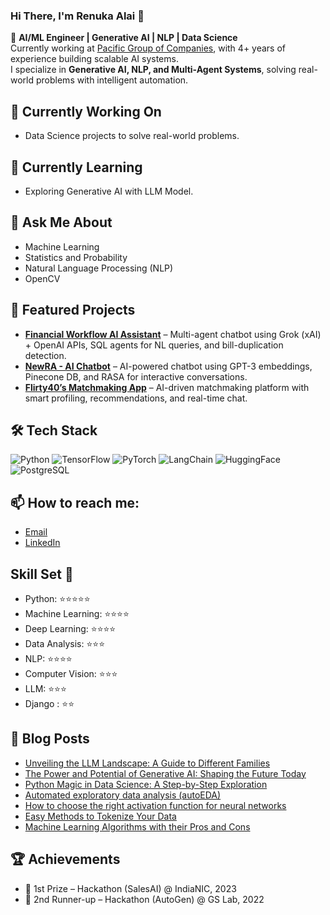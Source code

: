 ### Hi There, I'm Renuka Alai 👋  

🚀 **AI/ML Engineer | Generative AI | NLP | Data Science**  
Currently working at [Pacific Group of Companies](https://pacificgroupcompanies.com/), with 4+ years of experience building scalable AI systems.  
I specialize in **Generative AI, NLP, and Multi-Agent Systems**, solving real-world problems with intelligent automation.  


## 🔭 Currently Working On

- Data Science projects to solve real-world problems.

## 🌱 Currently Learning

- Exploring Generative AI with LLM Model.
  
## 💬 Ask Me About

- Machine Learning
- Statistics and Probability
- Natural Language Processing (NLP)
- OpenCV

## 🚀 Featured Projects
- **[Financial Workflow AI Assistant](#)** – Multi-agent chatbot using Grok (xAI) + OpenAI APIs, SQL agents for NL queries, and bill-duplication detection.
- **[NewRA - AI Chatbot](#)** – AI-powered chatbot using GPT-3 embeddings, Pinecone DB, and RASA for interactive conversations.
- **[Flirty40’s Matchmaking App](#)** – AI-driven matchmaking platform with smart profiling, recommendations, and real-time chat.


## 🛠️ Tech Stack
![Python](https://img.shields.io/badge/Python-3776AB?style=flat&logo=python&logoColor=white)
![TensorFlow](https://img.shields.io/badge/TensorFlow-FF6F00?style=flat&logo=tensorflow&logoColor=white)
![PyTorch](https://img.shields.io/badge/PyTorch-EE4C2C?style=flat&logo=pytorch&logoColor=white)
![LangChain](https://img.shields.io/badge/LangChain-000000?style=flat&logo=chainlink&logoColor=white)
![HuggingFace](https://img.shields.io/badge/HuggingFace-FFCA28?style=flat&logo=huggingface&logoColor=black)
![PostgreSQL](https://img.shields.io/badge/PostgreSQL-336791?style=flat&logo=postgresql&logoColor=white)


## 📫 How to reach me: 
- [Email](mailto:renukaalai@gmail.com)
- [LinkedIn](https://www.linkedin.com/in/renukaalai/)

## Skill Set :muscle:

- Python: ⭐⭐⭐⭐⭐
- Machine Learning: ⭐⭐⭐⭐
- Deep Learning: ⭐⭐⭐⭐
- Data Analysis: ⭐⭐⭐
- NLP: ⭐⭐⭐⭐
- Computer Vision: ⭐⭐⭐
- LLM: ⭐⭐⭐
- Django : ⭐⭐


## 📝 Blog Posts
- [Unveiling the LLM Landscape: A Guide to Different Families](https://medium.com/@renukaalai/unveiling-the-llm-landscape-a-guide-to-different-families-84a6098f0446)
- [The Power and Potential of Generative AI: Shaping the Future Today](https://medium.com/@renukaalai/the-power-and-potential-of-generative-ai-shaping-the-future-today-b6893903a5e0)
- [Python Magic in Data Science: A Step-by-Step Exploration](https://medium.com/@renukaalai/python-magic-in-data-science-a-step-by-step-exploration-9c40653876c9)
- [Automated exploratory data analysis (autoEDA)](https://medium.com/@renukaalai/automated-exploratory-data-analysis-autoeda-41378e8d3533)
- [How to choose the right activation function for neural networks](https://medium.com/@renukaalai/how-to-choose-the-right-activation-function-for-neural-networks-c8f6b4fbd147)
- [Easy Methods to Tokenize Your Data](https://medium.com/@renukaalai/easy-methods-to-tokenize-your-data-833109296345)
- [Machine Learning Algorithms with their Pros and Cons](https://medium.com/@renukaalai/machine-learning-algorithms-with-their-pros-and-cons-6e26be126394)

## 🏆 Achievements
- 🥇 1st Prize – Hackathon (SalesAI) @ IndiaNIC, 2023
- 🥉 2nd Runner-up – Hackathon (AutoGen) @ GS Lab, 2022


